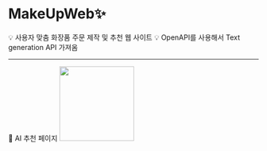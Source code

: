 # MakeUpWeb✨
💡 사용자 맞춤 화장품 주문 제작 및 추천 웹 사이트
💡 OpenAPI를 사용해서 Text generation API 가져옴
***
📍 AI 추천 페이지
<img src="https://github.com/gitseoyeon/MakeUpWeb/assets/126096318/a016d850-67c0-4d43-873d-a867cf53dea0" width="150" height="150">


